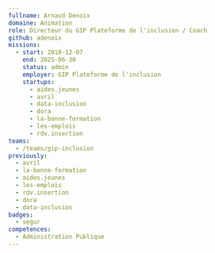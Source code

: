 ```yaml
---
fullname: Arnaud Denoix
domaine: Animation
role: Directeur du GIP Plateforme de l'inclusion / Coach
github: adenoix
missions:
  - start: 2018-12-07
    end: 2025-06-30
    status: admin
    employer: GIP Plateforme de l'inclusion
    startups:
      - aides.jeunes
      - avril
      - data-inclusion
      - dora
      - la-bonne-formation
      - les-emplois
      - rdv.insertion
teams:
  - /teams/gip-inclusion
previously:
  - avril
  - la-bonne-formation
  - aides.jeunes
  - les-emplois
  - rdv.insertion
  - dora
  - data-inclusion
badges:
  - segur
competences:
  - Administration Publique
---
```

